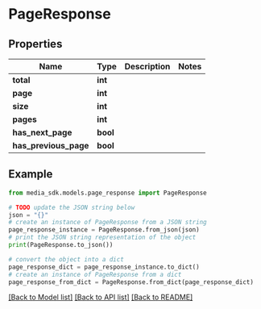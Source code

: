 # PageResponse


## Properties

Name | Type | Description | Notes
------------ | ------------- | ------------- | -------------
**total** | **int** |  | 
**page** | **int** |  | 
**size** | **int** |  | 
**pages** | **int** |  | 
**has_next_page** | **bool** |  | 
**has_previous_page** | **bool** |  | 

## Example

```python
from media_sdk.models.page_response import PageResponse

# TODO update the JSON string below
json = "{}"
# create an instance of PageResponse from a JSON string
page_response_instance = PageResponse.from_json(json)
# print the JSON string representation of the object
print(PageResponse.to_json())

# convert the object into a dict
page_response_dict = page_response_instance.to_dict()
# create an instance of PageResponse from a dict
page_response_from_dict = PageResponse.from_dict(page_response_dict)
```
[[Back to Model list]](../README.md#documentation-for-models) [[Back to API list]](../README.md#documentation-for-api-endpoints) [[Back to README]](../README.md)


